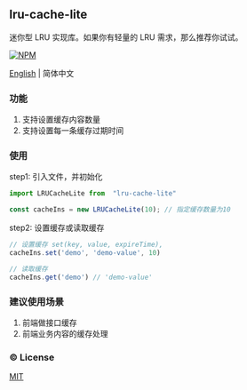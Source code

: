 ## lru-cache-lite

迷你型 LRU 实现库。如果你有轻量的 LRU 需求，那么推荐你试试。

[![NPM][npm-version-image]][npm-version-url]

[npm-version-image]: https://img.shields.io/npm/v/plk-api2ts.svg?style=flat-square
[npm-version-url]: https://www.npmjs.com/package/lru-cache-lite

[English](./README.md) | 简体中文

### 功能

1. 支持设置缓存内容数量
2. 支持设置每一条缓存过期时间

### 使用

step1: 引入文件，并初始化

```javascript
import LRUCacheLite from  "lru-cache-lite"

const cacheIns = new LRUCacheLite(10); // 指定缓存数量为10
```

step2: 设置缓存或读取缓存

```javascript
// 设置缓存 set(key, value, expireTime), 
cacheIns.set('demo', 'demo-value', 10)

// 读取缓存
cacheIns.get('demo') // 'demo-value'
```

### 建议使用场景

1. 前端做接口缓存
2. 前端业务内容的缓存处理


### :copyright: License

[MIT](http://opensource.org/licenses/MIT)
